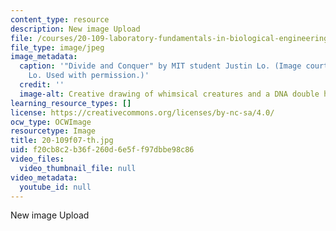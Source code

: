 ```yaml
---
content_type: resource
description: New image Upload
file: /courses/20-109-laboratory-fundamentals-in-biological-engineering-fall-2007/f20cb8c2b36f260d6e5ff97dbbe98c86_20-109f07-th.jpg
file_type: image/jpeg
image_metadata:
  caption: '"Divide and Conquer" by MIT student Justin Lo. (Image courtesy of Justin
    Lo. Used with permission.)'
  credit: ''
  image-alt: Creative drawing of whimsical creatures and a DNA double helix.
learning_resource_types: []
license: https://creativecommons.org/licenses/by-nc-sa/4.0/
ocw_type: OCWImage
resourcetype: Image
title: 20-109f07-th.jpg
uid: f20cb8c2-b36f-260d-6e5f-f97dbbe98c86
video_files:
  video_thumbnail_file: null
video_metadata:
  youtube_id: null
---
```

New image Upload